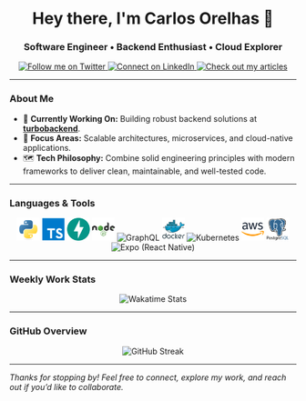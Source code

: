 <h1 align="center">Hey there, I'm Carlos Orelhas 👋</h1>
<h3 align="center">Software Engineer • Backend Enthusiast • Cloud Explorer</h3>

<p align="center">
  <a href="https://twitter.com/carlos_orelhas" target="_blank">
    <img src="https://img.shields.io/twitter/follow/carlos_orelhas?logo=twitter&style=for-the-badge" alt="Follow me on Twitter" />
  </a>
  <a href="https://linkedin.com/in/carlosorelhas" target="_blank">
    <img src="https://img.shields.io/badge/-LinkedIn-0077B5?style=for-the-badge&logo=linkedin&logoColor=white" alt="Connect on LinkedIn" />
  </a>
  <a href="https://dev.to/corelhas" target="_blank">
    <img src="https://img.shields.io/badge/DEV-0A0A0A?style=for-the-badge&logo=dev.to&logoColor=white" alt="Check out my articles" />
  </a>
</p>

---

### About Me

- 🌱 **Currently Working On:** Building robust backend solutions at [**turbobackend**](https://www.turbobackend.com).
- 🎯 **Focus Areas:** Scalable architectures, microservices, and cloud-native applications.
- 🗺️ **Tech Philosophy:** Combine solid engineering principles with modern frameworks to deliver clean, maintainable, and well-tested code.

---

### Languages & Tools

<p align="center">
  <img src="https://raw.githubusercontent.com/devicons/devicon/master/icons/python/python-original.svg" alt="Python" width="40" height="40"/>
  <img src="https://raw.githubusercontent.com/devicons/devicon/master/icons/typescript/typescript-original.svg" alt="TypeScript" width="40" height="40"/>
  <img src="https://raw.githubusercontent.com/devicons/devicon/master/icons/fastapi/fastapi-original.svg" alt="FastAPI" width="40" height="40"/>
  <img src="https://raw.githubusercontent.com/devicons/devicon/master/icons/nodejs/nodejs-original-wordmark.svg" alt="Node.js" width="40" height="40"/>
  <img src="https://www.vectorlogo.zone/logos/graphql/graphql-icon.svg" alt="GraphQL" width="40" height="40"/>
  <img src="https://raw.githubusercontent.com/devicons/devicon/master/icons/docker/docker-original-wordmark.svg" alt="Docker" width="40" height="40"/>
  <img src="https://www.vectorlogo.zone/logos/kubernetes/kubernetes-icon.svg" alt="Kubernetes" width="40" height="40"/>
  <img src="https://raw.githubusercontent.com/devicons/devicon/master/icons/amazonwebservices/amazonwebservices-original-wordmark.svg" alt="AWS" width="40" height="40"/>
  <img src="https://raw.githubusercontent.com/devicons/devicon/master/icons/postgresql/postgresql-original-wordmark.svg" alt="PostgreSQL" width="40" height="40"/>
  <img src="https://www.vectorlogo.zone/logos/expoio/expoio-icon.svg" alt="Expo (React Native)" width="40" height="40"/>
</p>

---

### Weekly Work Stats

<p align="center">
  <img src="https://github-readme-stats-taupe-two.vercel.app/api/wakatime?username=corelhas&hide_title=true&hide_border=true&langs_count=5" alt="Wakatime Stats"/>
</p>

---

### GitHub Overview

<p align="center">
  <img src="https://github-readme-streak-stats.herokuapp.com/?user=aorelhas&theme=dark" alt="GitHub Streak" />
</p>

---

*Thanks for stopping by! Feel free to connect, explore my work, and reach out if you’d like to collaborate.*
